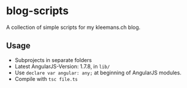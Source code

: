 # blog-scripts
A collection of simple scripts for my kleemans.ch blog.


## Usage

* Subprojects in separate folders
* Latest AngularJS-Version: 1.7.8, in `lib/`
* Use `declare var angular: any;` at beginning of AngularJS modules.
* Compile with `tsc file.ts`
